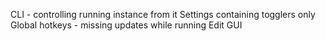 CLI - controlling running instance from it
Settings containing togglers only
Global hotkeys - missing updates while running
Edit GUI